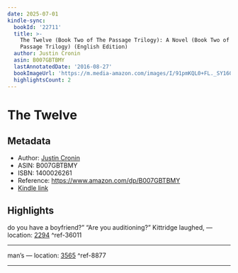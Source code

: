 ```yaml
---
date: 2025-07-01
kindle-sync:
  bookId: '22711'
  title: >-
    The Twelve (Book Two of The Passage Trilogy): A Novel (Book Two of The
    Passage Trilogy) (English Edition)
  author: Justin Cronin
  asin: B007GBTBMY
  lastAnnotatedDate: '2016-08-27'
  bookImageUrl: 'https://m.media-amazon.com/images/I/91pmKQL0+FL._SY160.jpg'
  highlightsCount: 2
---
```

# The Twelve
## Metadata
* Author: [Justin Cronin](https://www.amazon.comundefined)
* ASIN: B007GBTBMY
* ISBN: 1400026261
* Reference: https://www.amazon.com/dp/B007GBTBMY
* [Kindle link](kindle://book?action=open&asin=B007GBTBMY)

## Highlights
do you have a boyfriend?” “Are you auditioning?” Kittridge laughed, — location: [2294](kindle://book?action=open&asin=B007GBTBMY&location=2294) ^ref-36011

---
man’s — location: [3565](kindle://book?action=open&asin=B007GBTBMY&location=3565) ^ref-8877

---
